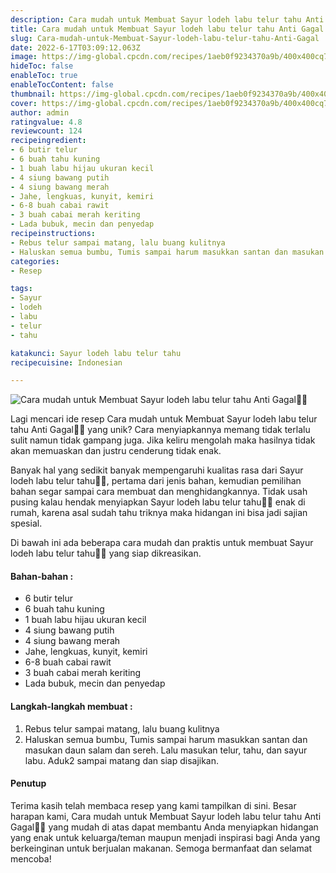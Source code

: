 ```yaml
---
description: Cara mudah untuk Membuat Sayur lodeh labu telur tahu Anti Gagal"
title: Cara mudah untuk Membuat Sayur lodeh labu telur tahu Anti Gagal
slug: Cara-mudah-untuk-Membuat-Sayur-lodeh-labu-telur-tahu-Anti-Gagal
date: 2022-6-17T03:09:12.063Z
image: https://img-global.cpcdn.com/recipes/1aeb0f9234370a9b/400x400cq70/photo.jpg
hideToc: false
enableToc: true
enableTocContent: false
thumbnail: https://img-global.cpcdn.com/recipes/1aeb0f9234370a9b/400x400cq70/photo.jpg
cover: https://img-global.cpcdn.com/recipes/1aeb0f9234370a9b/400x400cq70/photo.jpg
author: admin
ratingvalue: 4.8
reviewcount: 124
recipeingredient:
- 6 butir telur
- 6 buah tahu kuning
- 1 buah labu hijau ukuran kecil
- 4 siung bawang putih
- 4 siung bawang merah
- Jahe, lengkuas, kunyit, kemiri
- 6-8 buah cabai rawit
- 3 buah cabai merah keriting
- Lada bubuk, mecin dan penyedap
recipeinstructions:
- Rebus telur sampai matang, lalu buang kulitnya
- Haluskan semua bumbu, Tumis sampai harum masukkan santan dan masukan daun salam dan sereh. Lalu masukan telur, tahu, dan sayur labu. Aduk2 sampai matang dan siap disajikan.
categories:
- Resep

tags:
- Sayur
- lodeh
- labu
- telur
- tahu

katakunci: Sayur lodeh labu telur tahu
recipecuisine: Indonesian

---
```


![Cara mudah untuk Membuat Sayur lodeh labu telur tahu Anti Gagal👩‍🍳](https://img-global.cpcdn.com/recipes/1aeb0f9234370a9b/400x400cq70/photo.jpg)

Lagi mencari ide resep Cara mudah untuk Membuat Sayur lodeh labu telur tahu Anti Gagal👩‍🍳 yang unik? Cara menyiapkannya memang tidak terlalu sulit namun tidak gampang juga. Jika keliru mengolah maka hasilnya tidak akan memuaskan dan justru cenderung tidak enak.

Banyak hal yang sedikit banyak mempengaruhi kualitas rasa dari Sayur lodeh labu telur tahu👩‍🍳, pertama dari jenis bahan, kemudian pemilihan bahan segar sampai cara membuat dan menghidangkannya. Tidak usah pusing kalau hendak menyiapkan Sayur lodeh labu telur tahu👩‍🍳 enak di rumah, karena asal sudah tahu triknya maka hidangan ini bisa jadi sajian spesial.

Di bawah ini ada beberapa cara mudah dan praktis untuk membuat Sayur lodeh labu telur tahu👩‍🍳 yang siap dikreasikan.

<!--inarticleads1-->

#### Bahan-bahan :

- 6 butir telur
- 6 buah tahu kuning
- 1 buah labu hijau ukuran kecil
- 4 siung bawang putih
- 4 siung bawang merah
- Jahe, lengkuas, kunyit, kemiri
- 6-8 buah cabai rawit
- 3 buah cabai merah keriting
- Lada bubuk, mecin dan penyedap

<!--inarticleads2-->

#### Langkah-langkah membuat :

1. Rebus telur sampai matang, lalu buang kulitnya
1. Haluskan semua bumbu, Tumis sampai harum masukkan santan dan masukan daun salam dan sereh. Lalu masukan telur, tahu, dan sayur labu. Aduk2 sampai matang dan siap disajikan.

#### Penutup

Terima kasih telah membaca resep yang kami tampilkan di sini. Besar harapan kami, Cara mudah untuk Membuat Sayur lodeh labu telur tahu Anti Gagal👩‍🍳 yang mudah di atas dapat membantu Anda menyiapkan hidangan yang enak untuk keluarga/teman maupun menjadi inspirasi bagi Anda yang berkeinginan untuk berjualan makanan. Semoga bermanfaat dan selamat mencoba!